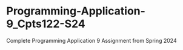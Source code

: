 # Programming-Application-9_Cpts122-S24
Complete Programming Application 9 Assignment from Spring 2024
